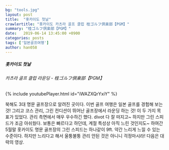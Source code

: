 ```yaml
---
bg: "tools.jpg"
layout: post
title:  "홋카이도 첫날"
crawlertitle: "홋카이도 카츠라 골프 클럽 桂ゴルフ倶楽部【PGM】"
summary: "桂ゴルフ倶楽部【PGM】"
date:   2019-06-14 13:45:00 +0900
categories: posts
tags: ['일본골프여행']
author: han058
---
```

##### 홋카이도 첫날
###### 카츠라 골프 클럽 라운딩 - 桂ゴルフ倶楽部【PGM】

{% include youtubePlayer.html id="iWAZXQrYxiY" %}

북해도 3대 명문 골프장으로 알려진 곳이다.
이번 골프 여행은 일본 골프를 경험해 보는 것!
그리고 코스 관리, 그린 컨디션이 뛰어난 골프장에서 라운딩 하는 것!
이 두 가지 목표가 있었다.
관리 측면에서 매우 우수하긴 했다. divot 다 잘 떠지고~
하지만 그린 스피드가 조금 아쉬웠다.
보통은 빠르다고 하던데, 계절 특성상 아직 느린 것인지도~
하여간 5월말 홋카이도 명문 골프장의 그린 스피드는 하나같이 9ft.
약간 느리게 느낄 수 있는 수준이다.
하지만 느리다고 해서 울퉁불퉁 관리 안된 것은 아니니 걱정마시라!
다음은 대략의 영상.

